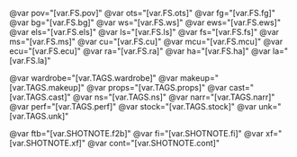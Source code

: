
@var pov="[var.FS.pov]"
@var ots="[var.FS.ots]"
@var fg="[var.FS.fg]"
@var bg="[var.FS.bg]"
@var ws="[var.FS.ws]"
@var ews="[var.FS.ews]"
@var els="[var.FS.els]"
@var ls="[var.FS.ls]"
@var fs="[var.FS.fs]"
@var ms="[var.FS.ms]"
@var cu="[var.FS.cu]"
@var mcu="[var.FS.mcu]"
@var ecu="[var.FS.ecu]"
@var ra="[var.FS.ra]"
@var ha="[var.FS.ha]"
@var la="[var.FS.la]"

@var wardrobe="[var.TAGS.wardrobe]"
@var makeup="[var.TAGS.makeup]"
@var props="[var.TAGS.props]"
@var cast="[var.TAGS.cast]"
@var ns="[var.TAGS.ns]"
@var narr="[var.TAGS.narr]"
@var perf="[var.TAGS.perf]"
@var stock="[var.TAGS.stock]"
@var unk="[var.TAGS.unk]"

@var ftb="[var.SHOTNOTE.f2b]"
@var fi="[var.SHOTNOTE.fi]"
@var xf="[var.SHOTNOTE.xf]"
@var cont="[var.SHOTNOTE.cont]"
